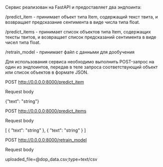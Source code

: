Сервис реализован на FastAPI и предоставляет два эндпоинта:


/predict_item - принимает объект типа Item, содержащий текст твита, и возвращает предсказание сентимента в виде числа типа float.


/predict_items - принимает список объектов типа Item, содержащих тексты твитов, и возвращает список предсказаний сентимента в виде чисел типа float.

/retrain_model - принимает файл с данными для дообучения


Для использования сервиса необходимо выполнить POST-запрос на один из эндпоинтов, передав в теле запроса соответствующий объект или список объектов в формате JSON.

POST http://0.0.0.0:8000/predict_item 


Request body


{"text": "string"}


POST http://0.0.0.0:8000/predict_items 


Request body


[
  {
    "text": "string"
  },
  {
    "text": "string"
  }
]

POST http://0.0.0.0:8000/retrain_model


Request body

uploaded_file=@dop_data.csv;type=text/csv